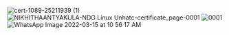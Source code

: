 ![cert-1089-25211939 (1)](https://user-images.githubusercontent.com/101038718/158321248-2323d491-b4be-4ea0-a1d9-48bf3f86c541.jpg)
![NIKHITHAANTYAKULA-NDG Linux Unhatc-certificate_page-0001](https://user-images.githubusercontent.com/101038718/158321686-9ae66ea8-c075-47e5-9124-f5e8f88351bb.jpg)
![0001](https://user-images.githubusercontent.com/101038718/158322049-a687a05c-1878-4c33-801d-f81932987151.jpg)
![WhatsApp Image 2022-03-15 at 10 56 17 AM](https://user-images.githubusercontent.com/101038718/158322111-3446e9af-5557-447f-8fcb-e6684495e451.jpeg)
